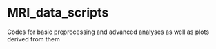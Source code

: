 # MRI_data_scripts
Codes for basic preprocessing and advanced analyses as well as plots derived from them
